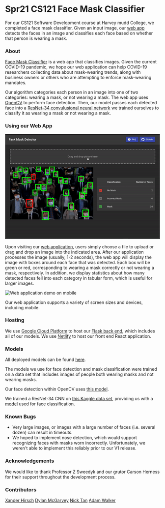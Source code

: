 # Spr21 CS121 Face Mask Classifier
For our CS121 Software Development course at Harvey mudd College, we completed a face mask classifier. Given an input image, our [web app](https://cs121-mask-detection.netlify.app/) detects the faces in an image and classifies each face based on whether that person is wearing a mask.

### About
[Face Mask Classifier](https://cs121-mask-detection.netlify.app/) is a web app that classifies images. Given the current COVID-19 pandemic, we hope our web application can help COVID-19 researchers collecting data about mask-wearing trends, along with business owners or others who are attempting to enforce mask-wearing mandates.

Our algorithm categories each person in an image into one of two categories: wearing a mask, or not wearing a mask. The web app uses [OpenCV](https://opencv.org/) to perform face detection. Then, our model passes each detected face into a [ResNet-34 convulusional neural network](https://www.kaggle.com/pytorch/resnet34) we trained ourselves to classify it as wearing a mask or not wearing a mask.

### Using our Web App
![Demo of our web application.](./v1-demo-1.gif)

Upon visiting our [web application](https://cs121-mask-detection.netlify.app/), users simply choose a file to upload or drag and drop an image into the indicated area. After our application processes the image (usually, 1-2 seconds), the web app will display the image with boxes around each face that was detected. Each box will be green or red, corresponding to wearing a mask correctly or not wearing a mask, respectively. In addition, we display statistics about how many detected faces fell into each category in tabular form, which is useful for larger images.

![Web application demo on mobile](./v1-demo-2.gif)

Our web application supports a variety of screen sizes and devices, including mobile.


### Hosting
We use [Google Cloud Platform](https://cloud.google.com/) to host our [Flask back end](https://facee-309423.wl.r.appspot.com/), which includes all of our models. We use [Netlify](https://www.netlify.com/) to host our front end React application.

### Models
All deployed models can be found [here](https://github.com/Rubiks-boy/cs121-mask-detection/tree/main/app/static).

The models we use for face detection and mask classification were trained on a data set that includes images of people both wearing masks and not wearing masks.

Our face detection within OpenCV uses [this model](https://github.com/chandrikadeb7/Face-Mask-Detection/tree/master/face_detector).

We trained a ResNet-34 CNN on [this Kaggle data set](https://www.kaggle.com/andrewmvd/face-mask-detection), providing us with a [model](https://github.com/Rubiks-boy/cs121-mask-detection/blob/main/app/static/face_mask_classifier.zip) used for face classification.

### Known Bugs
- Very large images, or images with a large number of faces (i.e. several dozen) can result in timeouts.
- We hoped to implement nose detection, which would support recognizing faces with masks worn incorrectly. Unfortunately, we weren't able to implement this reliably prior to our V1 release.

### Acknowledgements
We would like to thank Professor Z Sweedyk and our grutor Carson Herness for their support throughout the development process.

### Contributors
[Xander Hirsch](https://github.com/amhirsch)
[Dylan McGarvey](https://github.com/McGarvs)
[Nick Tan](https://github.com/ntan9)
[Adam Walker](https://github.com/Rubiks-boy)